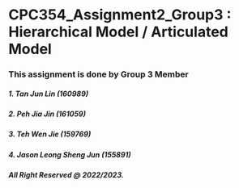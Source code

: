 # CPC354_Assignment2_Group3 : Hierarchical Model / Articulated Model
### This assignment is done by Group 3 Member
##### 1. Tan Jun Lin (160989)
##### 2. Peh Jia Jin (161059)
##### 3. Teh Wen Jie (159769)
##### 4. Jason Leong Sheng Jun (155891)

##### All Right Reserved @ 2022/2023.
